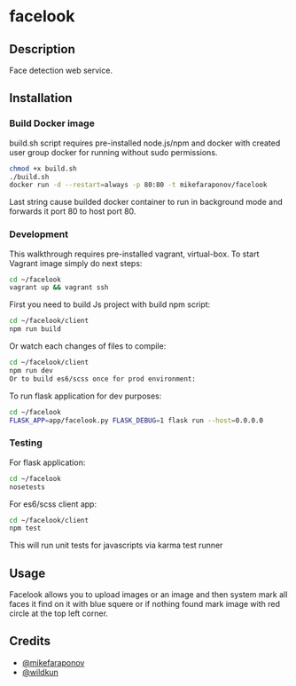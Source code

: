 # facelook

## Description
Face detection web service.

## Installation

### Build Docker image
build.sh script requires pre-installed node.js/npm and docker with created user group docker for running without sudo permissions.
```sh
chmod +x build.sh
./build.sh
docker run -d --restart=always -p 80:80 -t mikefaraponov/facelook
```
Last string cause builded docker container to run in background mode and forwards it port 80 to host port 80.

### Development
This walkthrough requires pre-installed vagrant, virtual-box.
To start Vagrant image simply do next steps:
```sh
cd ~/facelook
vagrant up && vagrant ssh
```
First you need to build Js project with build npm script:
```bash
cd ~/facelook/client
npm run build
```
Or watch each changes of files to compile:
```bash
cd ~/facelook/client
npm run dev
Or to build es6/scss once for prod environment:
```
To run flask application for dev purposes:
```bash
cd ~/facelook
FLASK_APP=app/facelook.py FLASK_DEBUG=1 flask run --host=0.0.0.0
```

### Testing
For flask application:
```sh
cd ~/facelook
nosetests
```
For es6/scss client app:
```sh
cd ~/facelook/client
npm test
```
This will run unit tests for javascripts via karma test runner

## Usage
Facelook allows you to upload images or an image and then system mark all faces it find on it with blue squere or if nothing found mark image with red circle at the top left corner.

## Credits
* [@mikefaraponov](https://github.com/mikefaraponov)
* [@wildkun](https://github.com/wildkun)
